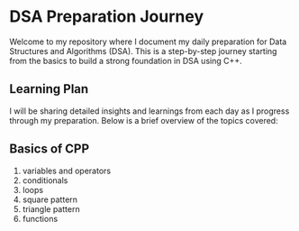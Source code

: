 # DSA Preparation Journey

Welcome to my repository where I document my daily preparation for Data Structures and Algorithms (DSA). This is a step-by-step journey starting from the basics to build a strong foundation in DSA using C++.

## Learning Plan

I will be sharing detailed insights and learnings from each day as I progress through my preparation. Below is a brief overview of the topics covered:

## Basics of CPP
1. variables and operators
2. conditionals
3. loops
4. square pattern
5. triangle pattern
6. functions



